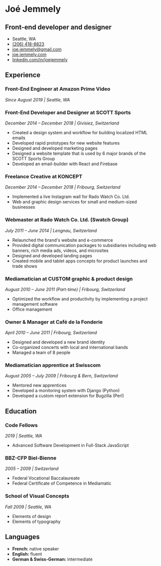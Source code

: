 # Joé Jemmely

## Front-end developer and designer

- Seattle, WA
- [(206) 418-8823](tel:2064188823)
- [joe.jemmely@gmail.com](mailto:joe.jemmely@gmail.com)
- [joe.jemmely.com](https://joe.jemmely.com)
- [linkedin.com/in/joejemmely](https://www.linkedin.com/in/joejemmely)

## Experience

### Front-End Engineer at Amazon Prime Video

_Since August 2019 | Seattle, WA_

### Front-End Developer and Designer at SCOTT Sports

_December 2014 – December 2018 | Givisiez, Switzerland_

- Created a design system and workflow for building localized HTML emails
- Developed rapid prototypes for new website features
- Designed and developed marketing pages
- Designed a website template that is used by 6 major brands of the SCOTT Sports Group
- Developed an email-builder with React and Firebase

### Freelance Creative at KONCEPT

_December 2014 – December 2018 | Fribourg, Switzerland_

- Implemented a live Instagram wall for Rado Watch Co. Ltd.
- Web and graphic design services for small and medium-sized businesses

### Webmaster at Rado Watch Co. Ltd. (Swatch Group)

_July 2011 – June 2014 | Lengnau, Switzerland_

- Relaunched the brand's website and e-commerce
- Provided digital communication packages to subsidiaries including web banners, rich media ads, videos, and microsites
- Designed and developed landing pages
- Created mobile and tablet apps concepts for product launches and trade shows

### Mediamatician at CUSTOM graphic & product design

_August 2010 – June 2011 (Part-time) | Fribourg, Switzerland_

- Optimized the workflow and productivity by implementing a project management software
- Office management

### Owner & Manager at Café de la Fonderie

_April 2010 – June 2011 | Fribourg, Switzerland_

- Designed and developed a new brand identity
- Co-organized concerts with local and international bands
- Managed a team of 8 people

### Mediamatician apprentice at Swisscom

_August 2005 – July 2009 | Fribourg & Bern, Switzerland_

- Mentored new apprentices
- Developed a monitoring system with Django (Python)
- Developed a custom report extension for Bugzilla (Perl)

## Education

### Code Fellows

_2019 | Seattle, WA_

- Advanced Software Development in Full-Stack JavaScript

### BBZ-CFP Biel-Bienne

_2005 – 2009 | Switzerland_

- Federal Vocational Baccalaureate
- Federal Certificate of Competence in Mediamatic

### School of Visual Concepts

_Fall 2009 | Seattle, WA_

- Elements of design
- Elements of typography

## Languages

- **French:** native speaker
- **English:** fluent
- **German & Swiss-German:** intermediate

